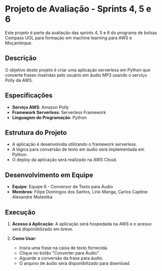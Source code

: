 # Projeto de Avaliação - Sprints 4, 5 e 6

Este projeto é parte da avaliação das sprints 4, 5 e 6 do programa de bolsas Compass UOL para formação em machine learning para AWS e Moçambique.

## Descrição

O objetivo deste projeto é criar uma aplicação serverless em Python que converte frases inseridas pelo usuário em áudio MP3 usando o serviço Polly da AWS.

## Especificações

- **Serviço AWS**: Amazon Polly
- **Framework Serverless**: Serverless Framework
- **Linguagem de Programação**: Python

## Estrutura do Projeto

- A aplicação é desenvolvida utilizando o framework serverless.
- A lógica para conversão de texto em áudio será implementada em Python.
- O deploy da aplicação será realizado na AWS Cloud.

## Desenvolvimento em Equipe

- **Equipe**: Equipe 6 - Conversor de Texto para Áudio
- **Membros**: Filipe Domingos dos Santos, Lírio Manga, Carlos Captine Alexandre Mutemba

## Execução

1. **Acesso à Aplicação**: A aplicação será hospedada na AWS e o acesso será disponibilizado em breve.
   
2. **Como Usar**:
   - Insira uma frase na caixa de texto fornecida.
   - Clique no botão "Converter para Áudio".
   - Aguarde a conversão da frase para áudio.
   - O arquivo de áudio será disponibilizado para download.

